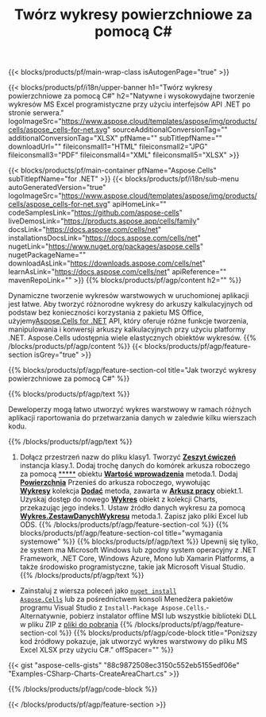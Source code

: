 ﻿---
title: Twórz wykresy powierzchniowe za pomocą C#
url: /pl/net/create-area-chart/
description: C# Przykładowy kod do tworzenia wykresów warstwowych w programie Excel przy użyciu biblioteki .NET. Użyj tego kodu, aby utworzyć wykres warstwowy do MS Excel w VB.NET, Asp.NET lub dowolnej aplikacji opartej na .NET.
---
{{< blocks/products/pf/main-wrap-class isAutogenPage="true" >}}

{{< blocks/products/pf/i18n/upper-banner h1="Twórz wykresy powierzchniowe za pomocą C#" h2="Natywne i wysokowydajne tworzenie wykresów MS Excel programistyczne przy użyciu interfejsów API .NET po stronie serwera." logoImageSrc="https://www.aspose.cloud/templates/aspose/img/products/cells/aspose_cells-for-net.svg" sourceAdditionalConversionTag="" additionalConversionTag="XLSX" pfName="" subTitlepfName="" downloadUrl="" fileiconsmall1="HTML" fileiconsmall2="JPG" fileiconsmall3="PDF" fileiconsmall4="XML" fileiconsmall5="XLSX" >}}

{{< blocks/products/pf/main-container pfName="Aspose.Cells" subTitlepfName="for .NET" >}}
{{< blocks/products/pf/i18n/sub-menu autoGeneratedVersion="true" logoImageSrc="https://www.aspose.cloud/templates/aspose/img/products/cells/aspose_cells-for-net.svg" apiHomeLink="" codeSamplesLink="https://github.com/aspose-cells" liveDemosLink="https://products.aspose.app/cells/family" docsLink="https://docs.aspose.com/cells/net" installationsDocsLink="https://docs.aspose.com/cells/net" nugetLink="https://www.nuget.org/packages/aspose.cells" nugetPackageName="" downloadAsLink="https://downloads.aspose.com/cells/net" learnAsLink="https://docs.aspose.com/cells/net" apiReference="" mavenRepoLink="" >}}
{{% blocks/products/pf/agp/content h2="" %}}

Dynamiczne tworzenie wykresów warstwowych w uruchomionej aplikacji jest łatwe. Aby tworzyć różnorodne wykresy do arkuszy kalkulacyjnych od podstaw bez konieczności korzystania z pakietu MS Office, użyjemy[Aspose.Cells for .NET](https://products.aspose.com/cells/net)  API, który oferuje różne funkcje tworzenia, manipulowania i konwersji arkuszy kalkulacyjnych przy użyciu platformy .NET. Aspose.Cells udostępnia wiele elastycznych obiektów wykresów.
{{% /blocks/products/pf/agp/content %}}
{{< blocks/products/pf/agp/feature-section isGrey="true" >}}

{{% blocks/products/pf/agp/feature-section-col title="Jak tworzyć wykresy powierzchniowe za pomocą C#" %}}

{{% blocks/products/pf/agp/text %}}

Deweloperzy mogą łatwo utworzyć wykres warstwowy w ramach różnych aplikacji raportowania do przetwarzania danych w zaledwie kilku wierszach kodu.

{{% /blocks/products/pf/agp/text %}}

1. Dołącz przestrzeń nazw do pliku klasy1. Tworzyć [**Zeszyt ćwiczeń**](https://apireference.aspose.com/cells/net/aspose.cells/workbook) instancja klasy.1. Dodaj trochę danych do komórek arkusza roboczego za pomocą [*****](https://apireference.aspose.com/cells/net/aspose.cells/cell) obiektu [**Wartość wprowadzenia**](https://apireference.aspose.com/cells/net/aspose.cells/cell/methods/putvalue/index) metoda.1. Dodaj [**Powierzchnia**](https://apireference.aspose.com/cells/net/aspose.cells.charts/charttype) Przenieś do arkusza roboczego, wywołując [**Wykresy**](https://apireference.aspose.com/cells/net/aspose.cells.charts/chartcollection) kolekcja [**Dodać**](https://apireference.aspose.com/cells/net/aspose.cells.charts/chartcollection/methods/add) metoda, zawarta w [**Arkusz pracy**](https://apireference.aspose.com/cells/net/aspose.cells/worksheet) obiekt.1. Uzyskaj dostęp do nowego [**Wykres**](https://apireference.aspose.com/cells/net/aspose.cells.charts/chart) obiekt z kolekcji Charts, przekazując jego indeks.1. Ustaw źródło danych wykresu za pomocą [**Wykres.ZestawDanychWykresu**](https://https://apireference.aspose.com/cells/net/aspose.cells.charts/chart/methods/setchartdatarange) metoda.1. Zapisz jako pliki Excel lub ODS.
{{% /blocks/products/pf/agp/feature-section-col %}}
{{% blocks/products/pf/agp/feature-section-col title="wymagania systemowe" %}}
{{% blocks/products/pf/agp/text %}}
Upewnij się tylko, że system ma Microsoft Windows lub zgodny system operacyjny z .NET Framework, .NET Core, Windows Azure, Mono lub Xamarin Platforms, a także środowisko programistyczne, takie jak Microsoft Visual Studio.
{{% /blocks/products/pf/agp/text %}}
- Zainstaluj z wiersza poleceń jako <code><a href="https://downloads.aspose.com/cells/net">nuget install Aspose.Cells</a></code> lub za pośrednictwem konsoli Menedżera pakietów programu Visual Studio z <code>Install-Package Aspose.Cells</code>.- Alternatywnie, pobierz instalator offline MSI lub wszystkie biblioteki DLL w pliku ZIP z <a href="https://downloads.aspose.com/cells/net">pliki do pobrania</a>
{{% /blocks/products/pf/agp/feature-section-col %}}
{{% blocks/products/pf/agp/code-block title="Poniższy kod źródłowy pokazuje, jak utworzyć wykres warstwowy do pliku MS Excel XLSX przy użyciu C#." offSpacer="" %}}

{{< gist "aspose-cells-gists" "88c9872508ec3150c552eb5155edf06e" "Examples-CSharp-Charts-CreateAreaChart.cs" >}}

{{% /blocks/products/pf/agp/code-block %}}

{{< /blocks/products/pf/agp/feature-section >}}

<!-- aboutfile Starts -->